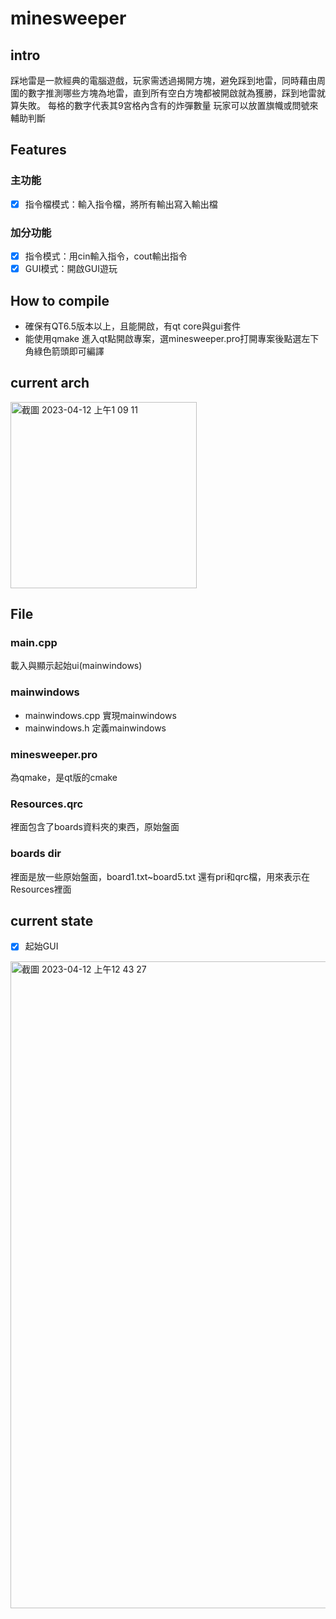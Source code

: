 # minesweeper
## intro
踩地雷是一款經典的電腦遊戲，玩家需透過揭開方塊，避免踩到地雷，同時藉由周圍的數字推測哪些方塊為地雷，直到所有空白方塊都被開啟就為獲勝，踩到地雷就算失敗。
每格的數字代表其9宮格內含有的炸彈數量
玩家可以放置旗幟或問號來輔助判斷

## Features
### 主功能
- [x] 指令檔模式：輸入指令檔，將所有輸出寫入輸出檔

### 加分功能
- [x] 指令模式：用cin輸入指令，cout輸出指令
- [x] GUI模式：開啟GUI遊玩
## How to compile
- 確保有QT6.5版本以上，且能開啟，有qt core與gui套件
- 能使用qmake
進入qt點開啟專案，選minesweeper.pro打開專案後點選左下角綠色箭頭即可編譯

## current arch
<img width="298" alt="截圖 2023-04-12 上午1 09 11" src="https://user-images.githubusercontent.com/69885352/231238520-4e8f57ab-4093-4bc4-b89a-6221db00d8a4.png">

## File
### main.cpp
載入與顯示起始ui(mainwindows)
### mainwindows
- mainwindows.cpp 實現mainwindows
- mainwindows.h 定義mainwindows
### minesweeper.pro
為qmake，是qt版的cmake
### Resources.qrc
裡面包含了boards資料夾的東西，原始盤面
### boards dir
裡面是放一些原始盤面，board1.txt~board5.txt
還有pri和qrc檔，用來表示在Resources裡面
## current state
- [x] 起始GUI
<img width="1035" alt="截圖 2023-04-12 上午12 43 27" src="https://user-images.githubusercontent.com/69885352/231238544-e7f0c099-ddf7-485e-ac13-a2dd7aa0e8a4.png">

